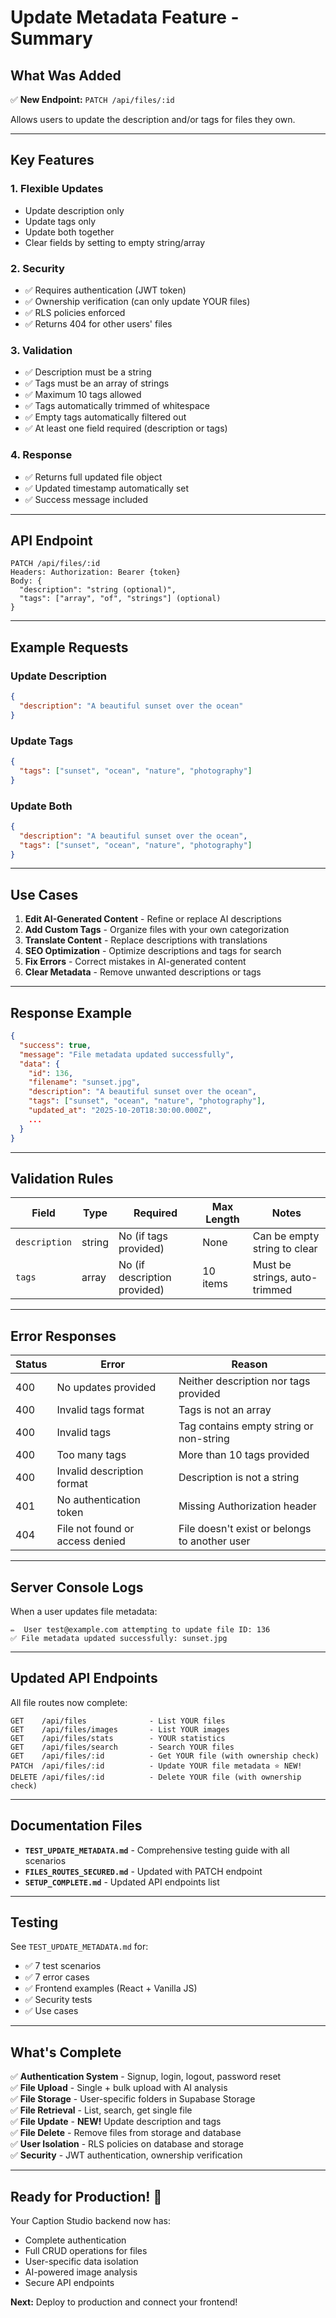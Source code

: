 # Update Metadata Feature - Summary

## What Was Added

✅ **New Endpoint:** `PATCH /api/files/:id`

Allows users to update the description and/or tags for files they own.

---

## Key Features

### 1. Flexible Updates

- Update description only
- Update tags only
- Update both together
- Clear fields by setting to empty string/array

### 2. Security

- ✅ Requires authentication (JWT token)
- ✅ Ownership verification (can only update YOUR files)
- ✅ RLS policies enforced
- ✅ Returns 404 for other users' files

### 3. Validation

- ✅ Description must be a string
- ✅ Tags must be an array of strings
- ✅ Maximum 10 tags allowed
- ✅ Tags automatically trimmed of whitespace
- ✅ Empty tags automatically filtered out
- ✅ At least one field required (description or tags)

### 4. Response

- ✅ Returns full updated file object
- ✅ Updated timestamp automatically set
- ✅ Success message included

---

## API Endpoint

```
PATCH /api/files/:id
Headers: Authorization: Bearer {token}
Body: {
  "description": "string (optional)",
  "tags": ["array", "of", "strings"] (optional)
}
```

---

## Example Requests

### Update Description

```json
{
  "description": "A beautiful sunset over the ocean"
}
```

### Update Tags

```json
{
  "tags": ["sunset", "ocean", "nature", "photography"]
}
```

### Update Both

```json
{
  "description": "A beautiful sunset over the ocean",
  "tags": ["sunset", "ocean", "nature", "photography"]
}
```

---

## Use Cases

1. **Edit AI-Generated Content** - Refine or replace AI descriptions
2. **Add Custom Tags** - Organize files with your own categorization
3. **Translate Content** - Replace descriptions with translations
4. **SEO Optimization** - Optimize descriptions and tags for search
5. **Fix Errors** - Correct mistakes in AI-generated content
6. **Clear Metadata** - Remove unwanted descriptions or tags

---

## Response Example

```json
{
  "success": true,
  "message": "File metadata updated successfully",
  "data": {
    "id": 136,
    "filename": "sunset.jpg",
    "description": "A beautiful sunset over the ocean",
    "tags": ["sunset", "ocean", "nature", "photography"],
    "updated_at": "2025-10-20T18:30:00.000Z",
    ...
  }
}
```

---

## Validation Rules

| Field         | Type   | Required                     | Max Length | Notes                         |
| ------------- | ------ | ---------------------------- | ---------- | ----------------------------- |
| `description` | string | No (if tags provided)        | None       | Can be empty string to clear  |
| `tags`        | array  | No (if description provided) | 10 items   | Must be strings, auto-trimmed |

---

## Error Responses

| Status | Error                           | Reason                                        |
| ------ | ------------------------------- | --------------------------------------------- |
| 400    | No updates provided             | Neither description nor tags provided         |
| 400    | Invalid tags format             | Tags is not an array                          |
| 400    | Invalid tags                    | Tag contains empty string or non-string       |
| 400    | Too many tags                   | More than 10 tags provided                    |
| 400    | Invalid description format      | Description is not a string                   |
| 401    | No authentication token         | Missing Authorization header                  |
| 404    | File not found or access denied | File doesn't exist or belongs to another user |

---

## Server Console Logs

When a user updates file metadata:

```
✏️  User test@example.com attempting to update file ID: 136
✅ File metadata updated successfully: sunset.jpg
```

---

## Updated API Endpoints

All file routes now complete:

```
GET    /api/files              - List YOUR files
GET    /api/files/images       - List YOUR images
GET    /api/files/stats        - YOUR statistics
GET    /api/files/search       - Search YOUR files
GET    /api/files/:id          - Get YOUR file (with ownership check)
PATCH  /api/files/:id          - Update YOUR file metadata ⭐ NEW!
DELETE /api/files/:id          - Delete YOUR file (with ownership check)
```

---

## Documentation Files

- **`TEST_UPDATE_METADATA.md`** - Comprehensive testing guide with all scenarios
- **`FILES_ROUTES_SECURED.md`** - Updated with PATCH endpoint
- **`SETUP_COMPLETE.md`** - Updated API endpoints list

---

## Testing

See `TEST_UPDATE_METADATA.md` for:

- ✅ 7 test scenarios
- ✅ 7 error cases
- ✅ Frontend examples (React + Vanilla JS)
- ✅ Security tests
- ✅ Use cases

---

## What's Complete

✅ **Authentication System** - Signup, login, logout, password reset  
✅ **File Upload** - Single + bulk upload with AI analysis  
✅ **File Storage** - User-specific folders in Supabase Storage  
✅ **File Retrieval** - List, search, get single file  
✅ **File Update** - **NEW!** Update description and tags  
✅ **File Delete** - Remove files from storage and database  
✅ **User Isolation** - RLS policies on database and storage  
✅ **Security** - JWT authentication, ownership verification

---

## Ready for Production! 🚀

Your Caption Studio backend now has:

- Complete authentication
- Full CRUD operations for files
- User-specific data isolation
- AI-powered image analysis
- Secure API endpoints

**Next:** Deploy to production and connect your frontend!
